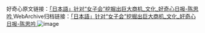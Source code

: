 好奇心原文链接：[「日本語」针对“女子会”挖掘出巨大商机_文化_好奇心日报-陈思吟 ](https://www.qdaily.com/articles/9084.html)
WebArchive归档链接：[「日本語」针对“女子会”挖掘出巨大商机_文化_好奇心日报-陈思吟 ](http://web.archive.org/web/20160525040959/http://www.qdaily.com:80/articles/9084.html)
![image](http://ww3.sinaimg.cn/large/007d5XDpgy1g3ve7oczlqj30u038eb29)